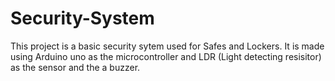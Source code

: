 # Security-System
This project is a basic security sytem used for Safes and Lockers. It is made using Arduino uno as the microcontroller and LDR (Light detecting resisitor) as the sensor and the a buzzer. 
